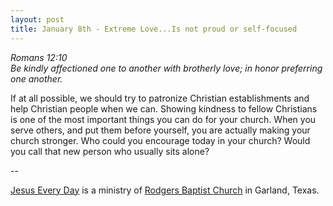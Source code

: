 ```yaml
---
layout: post
title: January 8th - Extreme Love...Is not proud or self-focused
---
```


_Romans 12:10  
Be kindly affectioned one to another with brotherly love; in honor
preferring one another._

If at all possible, we should try to patronize Christian
establishments and help Christian people when we can. Showing
kindness to fellow Christians is one of the most important things you
can do for your church. When you serve others, and put them before
yourself, you are actually making your church stronger. Who could you
encourage today in your church? Would you call that new person who
usually sits alone?

 --

<a href=http://jesuseveryday.net>Jesus Every Day</a> is a ministry of <a href=http://rodgersbaptist.net>Rodgers Baptist Church</a> in Garland, Texas.
